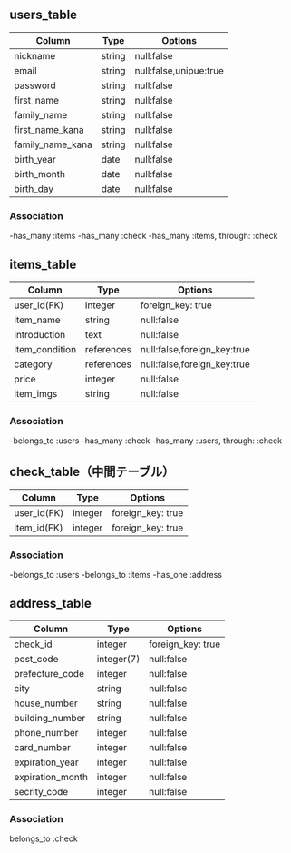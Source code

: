 ## users_table
|Column	|Type|	Options|
|-------|---|-----|
|nickname|string|null:false|
|email|string|null:false,unipue:true|
|password|string|null:false|
|first_name|string|null:false|
|family_name|string|null:false|
|first_name_kana|string|null:false|
|family_name_kana|string|null:false|
|birth_year|date|null:false|
|birth_month|date|null:false|
|birth_day|date|null:false|

### Association
-has_many :items
-has_many :check
-has_many :items, through: :check


## items_table
|Column	|Type|	Options|
|-------|---|-----|
|user_id(FK) |integer|foreign_key: true|
|item_name|string|null:false|
|introduction|text|null:false|
|item_condition|references|null:false,foreign_key:true|
|category|references|null:false,foreign_key:true|
|price|integer|null:false|
|item_imgs|string|null:false|

### Association
-belongs_to :users
-has_many :check
-has_many :users, through: :check


## check_table（中間テーブル）
|Column	|Type|	Options|
|-------|---|-----|
|user_id(FK)|integer|foreign_key: true|
|item_id(FK)|integer|foreign_key: true|

### Association
-belongs_to :users
-belongs_to :items
-has_one :address


## address_table
|Column	|Type|	Options|
|-------|---|-----|
|check_id|integer|foreign_key: true|
|post_code|integer(7)|null:false|
|prefecture_code|integer|null:false|
|city|string|null:false|
|house_number|string|null:false|
|building_number|string|null:false|
|phone_number|integer|null:false|
|card_number|integer|null:false|
|expiration_year|integer|null:false|
|expiration_month|integer|null:false|
|secrity_code|integer|null:false|

### Association
belongs_to :check

